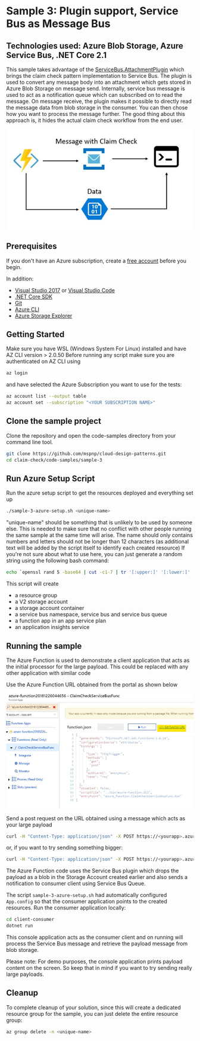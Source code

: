 # Sample 3: Plugin support, Service Bus as Message Bus

## Technologies used: Azure Blob Storage, Azure Service Bus, .NET Core 2.1

This sample takes advantage of the [ServiceBus.AttachmentPlugin](https://www.nuget.org/packages/ServiceBus.AttachmentPlugin) which brings the claim check pattern implementation to Service Bus. The plugin is used to convert any message body into an attachment which gets stored in Azure Blob Storage on message send. Internally, service bus message is used to act as a notification queue which can subscribed on to read the message. On message receive, the plugin makes it possible to directly read the message data from blob storage in the consumer. You can then chose how you want to process the message further. The good thing about this approach is, it hides the actual claim check workflow from the end user.

![Message with Claim Check](images/Sample-3-diagram.jpg)

## Prerequisites

If you don't have an Azure subscription, create a [free account](https://azure.microsoft.com/free/?ref=microsoft.com&utm_source=microsoft.com&utm_medium=docs&utm_campaign=visualstudio) before you begin.

In addition:

* [Visual Studio 2017](https://visualstudio.microsoft.com/downloads/) or  [Visual Studio Code](https://code.visualstudio.com/)
* [.NET Core SDK](https://dotnet.microsoft.com/download)
* [Git](https://www.git-scm.com/downloads)
* [Azure CLI](https://docs.microsoft.com/en-us/cli/azure/install-azure-cli)
* [Azure Storage Explorer](https://azure.microsoft.com/en-us/features/storage-explorer/)

## Getting Started

Make sure you have WSL (Windows System For Linux) installed and have AZ CLI version > 2.0.50
Before running any script make sure you are authenticated on AZ CLI using

```bash
az login
```

and have selected the Azure Subscription you want to use for the tests:

```bash
az account list --output table
az account set --subscription "<YOUR SUBSCRIPTION NAME>"
```

## Clone the sample project

Clone the repository and open the code-samples directory from your command line tool.

```bash
git clone https://github.com/mspnp/cloud-design-patterns.git
cd claim-check/code-samples/sample-3
```

## Run Azure Setup Script

Run the azure setup script to get the resources deployed and everything set up

```bash
./sample-3-azure-setup.sh <unique-name>
```

"unique-name" should be something that is unlikely to be used by someone else. This is needed to make sure that no conflict with other people running the same sample at the same time will arise. The name should only contains numbers and letters should not be longer than 12 characters (as additional text will be added by the script itself to identify each created resource) If you're not sure about what to use here, you can just generate a random string using the following bash command:

```bash
echo `openssl rand 5 -base64 | cut -c1-7 | tr '[:upper:]' '[:lower:]' | tr -cd '[[:alnum:]]._-'`
```

This script will create

* a resource group
* a V2 storage account
* a storage account container
* a service bus namespace, service bus and service bus queue
* a function app in an app service plan
* an application insights service

## Running the sample

The Azure Function is used to demonstrate a client application that acts as the initial processor for the large payload. This could be replaced with any other application with similar code

Use the Azure Function URL obtained from the portal as shown below

![Get Azure Function URL](images/Function_GetURL.jpg)

Send a post request on the URL obtained using a message which acts as your large payload

```bash
curl -H "Content-Type: application/json" -X POST https://<yourapp>.azurewebsites.net/api/ClaimCheck -d "This is the large payload test"
```

or, if you want to try sending something bigger:

```bash
curl -H "Content-Type: application/json" -X POST https://<yourapp>.azurewebsites.net/api/ClaimCheck -d @readme.md
```

The Azure Function code uses the Service Bus plugin which drops the payload as a blob in the Storage Account created earlier and also sends a notification to consumer client using Service Bus Queue.

The script `sample-3-azure-setup.sh` had automatically configured `App.config` so that the consumer application points to the created resources. Run the consumer application locally:

```bash
cd client-consumer
dotnet run
```

This console application acts as the consumer client and on running will process the Service Bus message and retrieve the payload message from blob storage.

Please note: For demo purposes, the console application prints payload content on the screen. So keep that in mind if you want to try sending really large payloads.

## Cleanup

To complete cleanup of your solution, since this will create a dedicated resource group for the sample, you can just delete the entire resource group:

```bash
az group delete -n <unique-name>
```